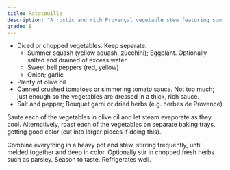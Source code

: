 ```yaml
---
title: Ratatouille
description: "A rustic and rich Provençal vegetable stew featuring summer produce."
grade: E
---
```

- Diced or chopped vegetables. Keep separate.
    - Summer squash (yellow squash, zucchini); Eggplant. Optionally salted and drained of excess water.
    - Sweet bell peppers (red, yellow)
    - Onion; garlic
- Plenty of olive oil
- Canned crushed tomatoes or simmering tomato sauce. Not too much; just enough so the vegetables are dressed in a thick, rich sauce.
- Salt and pepper; Bouquet garni or dried herbs (e.g. herbes de Provence)

Saute each of the vegetables in olive oil and let steam evaporate as they cool. Alternatively, roast each of the vegetables on separate baking trays, getting good color (cut into larger pieces if doing this). 

Combine everything in a heavy pot and stew, stirring frequently, until melded together and deep in color. Optionally stir in chopped fresh herbs such as parsley. Season to taste. Refrigerates well.
